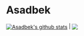 # Asadbek

<a href="https://github.com/AsadbekRahimov/AsadbekRahimov"><img align="center" src="https://github-readme-stats.vercel.app/api?username=AsadbekRahimov&show_icons=true&include_all_commits=true&theme=dark&hide_border=true" alt="Asadbek's github stats" /></a> | <a href="https://github.com/AsadbekRahimov/AsadbekRahimov"><img align="center" src="https://github-readme-stats.vercel.app/api/top-langs/?username=odilxon&layout=compact&theme=dark&hide_border=true" /></a>

